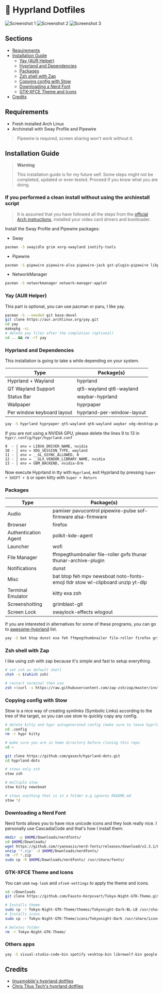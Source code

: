 # 🌌 Hyprland Dotfiles

![Screenshot 1](https://raw.githubusercontent.com/gasech/hyprland-dots/main/assets/screenshot1.png)
![Screenshot 2](https://raw.githubusercontent.com/gasech/hyprland-dots/main/assets/screenshot2.png)
![Screenshot 3](https://raw.githubusercontent.com/gasech/hyprland-dots/main/assets/screenshot3.png)

## Sections

<!-- vim-markdown-toc Marked -->

- [Requirements](#requirements)
- [Installation Guide](#installation-guide)
  - [Yay (AUR Helper)](<#yay-(aur-helper)>)
  - [Hyprland and Dependencies](#hyprland-and-dependencies)
  - [Packages](#packages)
  - [Zsh shell with Zap](#zsh-shell-with-zap)
  - [Copying config with Stow](#copying-config-with-stow)
  - [Downloading a Nerd Font](#downloading-a-nerd-font)
  - [GTK-XFCE Theme and Icons](#gtk-xfce-theme-and-icons)
- [Credits](#credits)

<!-- vim-markdown-toc -->

## Requirements

- Fresh installed Arch Linux
- Archinstall with Sway Profile and Pipewire

> Pipewire is required, screen sharing won't work without it.

## Installation Guide

> **Warning**
>
> This installation guide is for my future self. Some steps might not be completed, updated or even tested. Proceed if you know what you are doing.

### If you performed a clean install without using the archinstall script

> It is assumed that you have followed all the steps from the [official Arch instructions](https://wiki.archlinux.org/title/Installation_guide), installed your video card drivers and bootloader.

Install the Sway Profile and Pipewire packages:

- Sway

```bash
pacman -S swayidle grim xorg-xwayland inotify-tools
```

- Pipewire

```bash
pacman -S pipewire pipewire-alsa pipewire-jack gst-plugin-pipewire libpulse wireplumber
```

- NetworkManager

```bash
pacman -S networkmanager network-manager-applet
```

### Yay (AUR Helper)

This part is optional, you can use pacman or paru, I like yay.

```bash
pacman -S --needed git base-devel
git clone https://aur.archlinux.org/yay.git
cd yay
makepkg -si
# delete yay files after the completion (optional)
cd .. && rm -rf yay
```

### Hyprland and Dependencies

This installation is going to take a while depending on your system.

| Type                       | Package(s)                 |
| -------------------------- | -------------------------- |
| Hyprland + Wayland         | hyprland                   |
| QT Wayland Support         | qt5-wayland qt6-wayland    |
| Status Bar                 | waybar-hyprland            |
| Wallpaper                  | hyprpaper                  |
| Per window keyboard layout | hyprland-per-window-layout |

```bash
yay -S hyprland hyprpaper qt5-wayland qt6-wayland waybar xdg-desktop-portal-hyprland hyprland-per-window-layout
```

If you are not using a NVIDIA GPU, please delete the lines 9 to 13 in `hypr/.config/hypr/hyprland.conf`

```
9  - | env = LIBVA_DRIVER_NAME, nvidia
10 - │ env = XDG_SESSION_TYPE, wayland
11 - │ env = __GL_GSYNC_ALLOWED, 0
12 - │ env = __GLX_VENDOR_LIBRARY_NAME, nvidia
13 - │ env = GBM_BACKEND, nvidia-drm
```

Now execute Hyprland in tty with `Hyprland`, exit Hyprland by pressing `Super + SHIFT + Q` or open kitty with `Super + Return`

### Packages

| Type                 | Package(s)                                                                     |
| -------------------- | ------------------------------------------------------------------------------ |
| Audio                | pamixer pavucontrol pipewire-pulse sof-firmware alsa-firmware                  |
| Browser              | firefox                                                                        |
| Authentication Agent | polkit-kde-agent                                                               |
| Launcher             | wofi                                                                           |
| File Manager         | ffmpegthumbnailer file-roller gvfs thunar thunar-archive-plugin                |
| Notifications        | dunst                                                                          |
| Misc                 | bat btop feh mpv newsboat noto-fonts-emoji tldr stow wl-clipboard unzip yt-dlp |
| Terminal Emulator    | kitty exa zsh                                                                  |
| Screenshotting       | grimblast-git                                                                  |
| Screen Lock          | swaylock-effects wlogout                                                       |

If you are interested in alternatives for some of these programs, you can go to [awesome-hyprland](https://github.com/hyprland-community/awesome-hyprland) list.

```bash
yay -S bat btop dunst exa feh ffmpegthumbnailer file-roller firefox grimblast-git gvfs kitty mpv noto-fonts-emoji newsboat pamixer pavucontrol pipewire-pulse sof-firmware alsa-firmware  polkit-kde-agent stow swaylock-effects thunar thunar-archive-plugin wlogout tldr unzip wl-clipboard wofi yt-dlp zsh
```

### Zsh shell with Zap

I like using zsh with zap because it's simple and fast to setup everything.

```bash
# set zsh as default shell
chsh -s $(which zsh)

# restart terminal then use
zsh <(curl -s https://raw.githubusercontent.com/zap-zsh/zap/master/install.zsh)
```

### Copying config with Stow

Stow is a nice way of creating symlinks (Symbolic Links) according to the tree of the target, so you can use stow to quickly copy any config.

```bash
# delete kitty and hypr autogenerated config (make sure to leave hyprland before doing this)
cd .config
rm -r hypr kitty

# make sure you are in home directory before cloning this repo
cd ~

git clone https://github.com/gasech/hyprland-dots.git
cd hyprland-dots

# stows only zsh
stow zsh

# multiple stow
stow kitty newsboat

# stows anything that is in a folder e.g ignores README.md
stow */
```

### Downloading a Nerd Font

Nerd fonts allows you to have nice unicode icons and they look really nice. I personally use CascadiaCode and that's how I install them:

```bash
mkdir -p $HOME/Downloads/nerdfonts/
cd $HOME/Downloads/
wget https://github.com/ryanoasis/nerd-fonts/releases/download/v2.3.1/CascadiaCode.zip
unzip '*.zip' -d $HOME/Downloads/nerdfonts/
rm -rf *.zip
sudo cp -R $HOME/Downloads/nerdfonts/ /usr/share/fonts/
```

### GTK-XFCE Theme and Icons

You can use `nwg-look` and `xfce4-settings` to apply the theme and icons.

```bash
cd ~/Downloads
git clone https://github.com/Fausto-Korpsvart/Tokyo-Night-GTK-Theme.git

# Installs theme
sudo cp -r Tokyo-Night-GTK-Theme/themes/Tokyonight-Dark-BL-LB /usr/share/themes/
# Installs icons
sudo cp -r Tokyo-Night-GTK-Theme/icons/Tokyonight-Dark /usr/share/icons/

# Deletes folder
rm -r Tokyo-Night-GTK-Theme/
```

### Others apps

```bash
yay -S visual-studio-code-bin spotify vesktop-bin librewolf-bin google-chrome ventoy-bin onlyoffice-bin postman-bin microsoft-edge-stable-bin shadowsocks-rust nekoray-bin telegram-desktop brightnessctl-git where-is-my-sddm-theme-git simple-sddm-theme-git sddm-theme-tokyo-night-git sddm-config-editor-git phinger-cursors whitesur-cursor-theme-git hyprcursor-git
```

## Credits

- [linuxmobile's hyprland dotfiles](https://github.com/linuxmobile/hyprland-dots)
- [Chris Titus Tech's hyprland dotfiles](https://github.com/ChrisTitusTech/hyprland-titus/)
